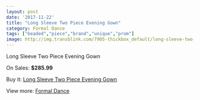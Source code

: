 ```yaml
---
layout: post
date: '2017-11-22'
title: "Long Sleeve Two Piece Evening Gown"
category: Formal Dance
tags: ["beaded","piece","brand","unique","prom"]
image: http://img.transblink.com/7905-thickbox_default/long-sleeve-two-piece-evening-gown.jpg
---
```

Long Sleeve Two Piece Evening Gown

On Sales: **$285.99**
<a href="https://www.transblink.com/en/formal-dance/2564-long-sleeve-two-piece-evening-gown.html"><amp-img layout="responsive" width="600" height="600" src="//img.transblink.com/7905-thickbox_default/long-sleeve-two-piece-evening-gown.jpg" alt="Long Sleeve Two Piece Evening Gown 0" /></a>
<a href="https://www.transblink.com/en/formal-dance/2564-long-sleeve-two-piece-evening-gown.html"><amp-img layout="responsive" width="600" height="600" src="//img.transblink.com/7906-thickbox_default/long-sleeve-two-piece-evening-gown.jpg" alt="Long Sleeve Two Piece Evening Gown 1" /></a>

Buy it: [Long Sleeve Two Piece Evening Gown](https://www.transblink.com/en/formal-dance/2564-long-sleeve-two-piece-evening-gown.html "Long Sleeve Two Piece Evening Gown")

View more: [Formal Dance](https://www.transblink.com/en/6-formal-dance "Formal Dance")